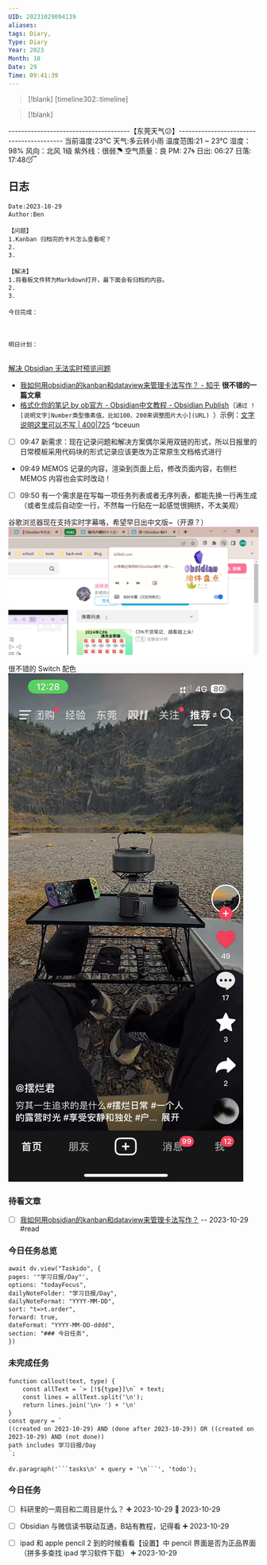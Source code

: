 ```yaml
---
UID: 20231029094139
aliases: 
tags: Diary,
Type: Diary
Year: 2023
Month: 10
Date: 29
Time: 09:41:39
---
```

> [!blank] 
> [timeline302::timeline]

>[!blank]
> 
--------------------------------------【东莞天气😕】-----------------------------------------
当前温度:23℃
天气:多云转小雨
温度范围:21 ~ 23℃
湿度：98%
风向：北风 1级
紫外线：很弱☂
空气质量：良 PM: 27🌀
日出: 06:27 日落: 17:48😴

## 日志

```
Date:2023-10-29
Author:Ben

【问题】
1.Kanban 归档完的卡片怎么查看呢？
2.
3.

【解决】
1.将看板文件转为Markdown打开，最下面会有归档的内容。
2.
3.

今日完成：



明日计划：


```


[解决 Obsidian 无法实时预览问题](学习日报/Obsidian工作流.md#^1nb0af)

- [我如何用obsidian的kanban和dataview来管理卡法写作？ - 知乎](https://zhuanlan.zhihu.com/p/409440504) **很不错的一篇文章**
- [格式化你的笔记 by ob官方 - Obsidian中文教程 - Obsidian Publish](https://publish.obsidian.md/chinesehelp/06+ob%E5%AE%98%E6%96%B9%E5%B8%AE%E5%8A%A9%E6%96%87%E6%A1%A3%EF%BC%88%E8%8A%82%E9%80%89%EF%BC%89/%E6%A0%BC%E5%BC%8F%E5%8C%96%E4%BD%A0%E7%9A%84%E7%AC%94%E8%AE%B0+by+ob%E5%AE%98%E6%96%B9#%E8%B0%83%E6%95%B4%E5%9B%BE%E7%89%87%E5%A4%A7%E5%B0%8F)（`通过 ![说明文字|Number类型像素值，比如100、200来调整图片大小](URL) `）示例：[文字说明这里可以不写 | 400|725](asset/8dbe8e77386a41a0d8b80c49b9861f3.jpg)
 ^bceuun
- [ ] 09:47 新需求：现在记录问题和解决方案偶尔采用双链的形式，所以日报里的日常模板采用代码块的形式记录应该更改为正常原生文档格式进行

- 09:49 MEMOS 记录的内容，渲染到页面上后，修改页面内容，右侧栏 MEMOS 内容也会实时改动！

- [ ] 09:50 有一个需求是在写每一项任务列表或者无序列表，都能先换一行再生成（或者生成后自动空一行，不然每一行贴在一起感觉很拥挤，不太美观）

谷歌浏览器现在支持实时字幕咯，希望早日出中文版~（开源？）
![](asset/Pasted%20image%2020231029205327.png)

很不错的 Switch 配色
![文字说明这里可以不写 | 400](asset/8dbe8e77386a41a0d8b80c49b9861f3.jpg)

### 待看文章

- [ ] [我如何用obsidian的kanban和dataview来管理卡法写作？](https://zhuanlan.zhihu.com/p/409440504) -- 2023-10-29 #read



### 今日任务总览

```dataviewjs
await dv.view("Taskido", {
pages: '"学习日报/Day"',
options: "todayFocus",
dailyNoteFolder: "学习日报/Day",
dailyNoteFormat: "YYYY-MM-DD",
sort: "t=>t.order",
forward: true,
dateFormat: "YYYY-MM-DD-dddd",
section: "### 今日任务",
})
```

### 未完成任务

```dataviewjs
function callout(text, type) {
    const allText = `> [!${type}]\n` + text;
    const lines = allText.split('\n');
    return lines.join('\n> ') + '\n'
}
const query = `
((created on 2023-10-29) AND (done after 2023-10-29)) OR ((created on 2023-10-29) AND (not done))
path includes 学习日报/Day
`;

dv.paragraph('```tasks\n' + query + '\n```', 'todo');
```


### 今日任务

- [ ] 科研里的一周目和二周目是什么？ ➕ 2023-10-29 📅 2023-10-29

- [ ] Obsidian 与微信读书联动互通，B站有教程，记得看 ➕ 2023-10-29

- [ ] ipad 和 apple pencil 2 到的时候看看【设置】中 pencil 界面是否为正品界面（拼多多查找 ipad 学习软件下载） ➕ 2023-10-29

